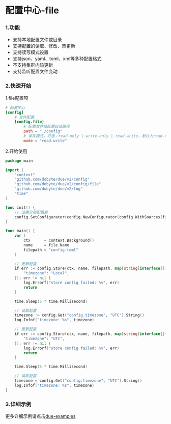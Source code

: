 # 配置中心-file

### 1.功能

* 支持本地配置文件或目录
* 支持配置的读取、修改、热更新
* 支持读写模式设置
* 支持json、yaml、toml、xml等多种配置格式
* 不支持集群内热更新
* 支持监听配置文件变动

### 2.快速开始

1.file配置项

```toml
# 配置中心
[config]
    # 文件配置
    [config.file]
        # 配置文件或配置目录路径
        path = "./config"
        # 读写模式。可选：read-only | write-only | read-write，默认为read-only
        mode = "read-write"
```

2.开始使用

```go
package main

import (
	"context"
	"github.com/dobyte/due/v2/config"
	"github.com/dobyte/due/v2/config/file"
	"github.com/dobyte/due/v2/log"
	"time"
)

func init() {
	// 设置全局配置器
	config.SetConfigurator(config.NewConfigurator(config.WithSources(file.NewSource())))
}

func main() {
	var (
		ctx      = context.Background()
		name     = file.Name
		filepath = "config.toml"
	)

	// 更新配置
	if err := config.Store(ctx, name, filepath, map[string]interface{}{
		"timezone": "Local",
	}); err != nil {
		log.Errorf("store config failed: %v", err)
		return
	}

	time.Sleep(5 * time.Millisecond)

	// 读取配置
	timezone := config.Get("config.timezone", "UTC").String()
	log.Infof("timezone: %s", timezone)

	// 更新配置
	if err := config.Store(ctx, name, filepath, map[string]interface{}{
		"timezone": "UTC",
	}); err != nil {
		log.Errorf("store config failed: %v", err)
		return
	}

	time.Sleep(5 * time.Millisecond)

	// 读取配置
	timezone = config.Get("config.timezone", "UTC").String()
	log.Infof("timezone: %s", timezone)
}
```

### 3.详细示例

更多详细示例请点击[due-examples](https://github.com/dobyte/due-examples/config/file)